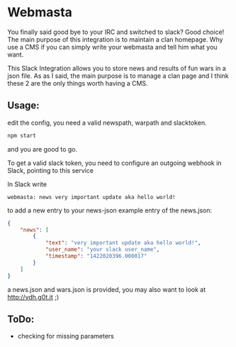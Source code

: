 # Webmasta
  
You finally said good bye to your IRC and switched to slack? Good choice!  The main purpose of this integration is to maintain a clan homepage. Why use a CMS if you can simply write your webmasta and tell him what you want.

This Slack Integration allows you to store news and results of fun wars in a json file. As as I said, the main purpose is to manage a clan page and I think these 2 are the only things worth having a CMS.  


## Usage:

edit the config, you need a valid newspath, warpath and slacktoken.
```bash
npm start
```
and you are good to go.

To get a valid slack token, you need to configure an outgoing webhook in Slack, pointing to this service

In Slack write 
```pre
webmasta: news very important update aka hello world!
```
to add a new entry to your news-json
example entry of the news.json:
```json
{
    "news": [
        {
            "text": "very important update aka hello world!",
            "user_name": "your slack user_name",
            "timestamp": "1422020396.000017"
        }
    ]
}
```

a news.json and wars.json is provided, you may also want to look at http://vdh.g0t.it ;)

## ToDo:

* checking for missing parameters



